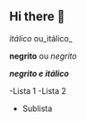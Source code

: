 ## Hi there 👋

<!--Cabeçalho -->
<!--#Título 1
##Título 2
###Título 3
####Título 4
#####Título 5
######Título 6-->
*itálico* ou_itálico_

**negrito** ou _negrito_

___negrito e itálico___

-Lista 1
-Lista 2
 - Sublista



<!--
**augusto75andrade/augusto75andrade** is a ✨ _special_ ✨ repository because its `README.md` (this file) appears on your GitHub profile.

Here are some ideas to get you started:

- 🔭 I’m currently working on ...
- 🌱 I’m currently learning ...
- 👯 I’m looking to collaborate on ...
- 🤔 I’m looking for help with ...
- 💬 Ask me about ...
- 📫 How to reach me: ...
- 😄 Pronouns: ...
- ⚡ Fun fact: ...
-->
